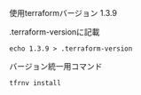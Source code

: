 使用terraformバージョン
1.3.9

.terraform-versionに記載
````
echo 1.3.9 > .terraform-version
````

バージョン統一用コマンド
````
tfrnv install
````